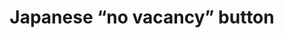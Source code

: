 ---
layout: symbols
title: Japanese “no vacancy” button
emoji: japanese_no_vacancy_button
permalink: 🈵.html
image: assets/img/3moji/japanese_no_vacancy_button.png
---